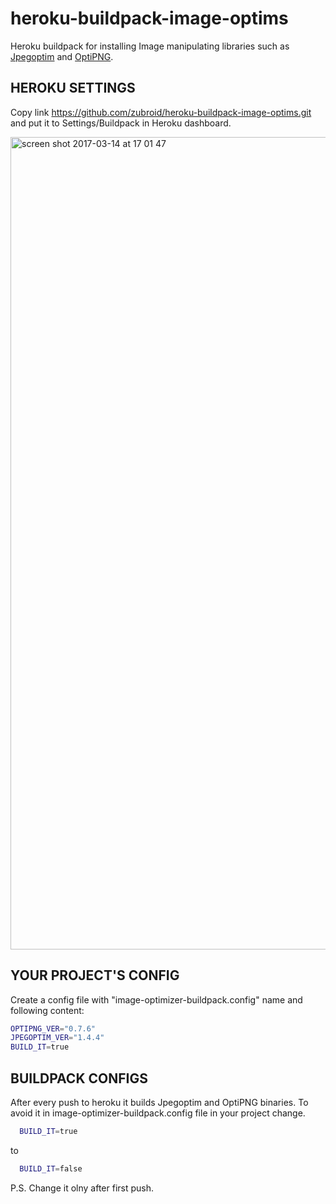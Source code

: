 # heroku-buildpack-image-optims
Heroku buildpack for installing Image manipulating libraries such as [Jpegoptim](https://github.com/tjko/jpeginfo) and [OptiPNG](http://optipng.sourceforge.net/).

## HEROKU SETTINGS

Copy link https://github.com/zubroid/heroku-buildpack-image-optims.git and put it to Settings/Buildpack in Heroku dashboard.

<img width="1300" alt="screen shot 2017-03-14 at 17 01 47" src="https://cloud.githubusercontent.com/assets/2873835/23908508/ea003896-08dc-11e7-80bc-c91799abdae0.png">

## YOUR PROJECT'S CONFIG

Create a config file with "image-optimizer-buildpack.config" name and following content: 

```sh
OPTIPNG_VER="0.7.6"
JPEGOPTIM_VER="1.4.4"
BUILD_IT=true
```

## BUILDPACK CONFIGS

After every push to heroku it builds Jpegoptim and OptiPNG binaries.
To avoid it in image-optimizer-buildpack.config file in your project change.

```sh
  BUILD_IT=true
```
to 
```sh
  BUILD_IT=false
```

P.S. Change it olny after first push.
